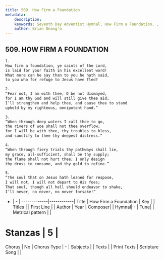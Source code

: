 ```yaml
---
title: 509. How Firm a Foundation
metadata:
    description: 
    keywords: Seventh Day Adventist Hymnal, How Firm a Foundation, , 
    author: Brian Onang'o
---
```



## 509. HOW FIRM A FOUNDATION

```txt
1.
How firm a foundation, ye saints of the Lord,
is laid for your faith in his excellent word!
What more can he say than to you he hath said,
to you who for refuge to Jesus have fled?

2.
“Fear not, I am with thee, O be not dismayed,
for I am thy God and will still give thee aid;
I’ll strengthen and help thee, and cause thee to stand
upheld by my righteous, omnipotent hand.”

3.
“When through deep waters I call thee to go,
the rivers of woe shall not thee overflow;
for I will be with thee, thy troubles to bless,
and sanctify to thee thy deepest distress.”

4.
“When through fiery trials thy pathways shall lie,
my grace, all-sufficient, shall be thy supply;
the flame shall not hurt thee; I only design
thy dross to consume, and thy gold to refine.”

5.
“The soul that on Jesus hath leaned for respose,
I will not, I will not depart to His foes;
That soul, though all hell should endeavor to shake,
I’ll never, no never, no never forsake!”
```

- |   -  |
-------------|------------|
Title | How Firm a Foundation |
Key |  |
Titles |  |
First Line |  |
Author | 
Year | 
Composer|  |
Hymnal|  - |
Tune|  |
Metrical pattern | |
# Stanzas | 5 |
Chorus | No |
Chorus Type | - |
Subjects |  |
Texts |  |
Print Texts | 
Scripture Song |  |
  
